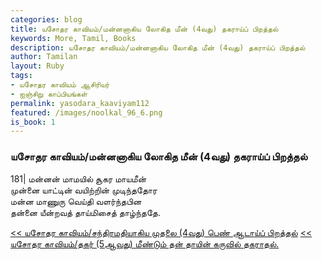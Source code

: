 ```yaml
---  
categories: blog  
title: யசோதர காவியம்/மன்னனாகிய லோகித மீன் (4வது) தகராய்ப் பிறத்தல்
keywords: More, Tamil, Books  
description: யசோதர காவியம்/மன்னனாகிய லோகித மீன் (4வது) தகராய்ப் பிறத்தல்
author: Tamilan  
layout: Ruby  
tags:     
- யசோதர காவியம் ஆசிரியர்
- ஐஞ்சிறு காப்பியங்கள்
permalink: yasodara_kaaviyam112  
featured: /images/noolkal_96_6.png  
is_book: 1
---  
```



### யசோதர காவியம்/மன்னனாகிய லோகித மீன் (4வது) தகராய்ப் பிறத்தல்

181| மன்னன் மாமயில் சூகர மாயமீன்  
முன்னை யாட்டின் வயிற்றின் முடிந்ததோர  
மன்ன மாணுரு வெய்தி வளர்ந்தபின  
தன்னை யீன்றவத் தாய்மிசைத் தாழ்ந்ததே.

[<< யசோதர காவியம்/சந்திரமதியாகிய முதலை (4வது) பெண் ஆடாய்ப் பிறத்தல்](yasodara_kaaviyam111) [<< யசோதர காவியம்/தகர் (5ஆவது) மீண்டும் தன் தாயின் கருவில் தகராதல்.](yasodara_kaaviyam113)


